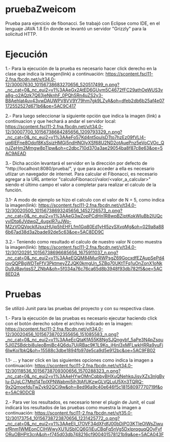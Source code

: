 # pruebaZweicom
Prueba para ejercicio de fibonacci.
Se trabajó con Eclipse como IDE, en el lenguaje JAVA 1.8
En donde se levantó un servidor "Grizzly" para la solicitud HTTP.

# Ejecución
1.- Para la ejecución de la prueba es necesario hacer click derecho en la clase que indica la imagen(link) a continuación:
https://scontent.fscl11-2.fna.fbcdn.net/v/t34.0-12/30007630_10156738683270656_520517499_n.png?_nc_cat=0&_nc_eui2=v1%3AAeGx2AtED6GUvm5C4672fFC29athOeWUS3va8g-o2AQzk7Q63jeNknhF_0PQhSRn4uZS2y3-B8AehIat4uv43vwDAUWPV8VV9Y79hm7gk9LZyA&oh=dfeb2db6b25af4e07172552527d671b6&oe=5AC9C417

2.- Para luego seleccionar la siguiente opción que indica la imagen (link) a continuacion y que hechará a andar el servidor local:
https://scontent.fscl11-2.fna.fbcdn.net/v/t34.0-12/30007700_10156738684285656_1209793329_n.png?_nc_cat=0&_nc_eui2=v1%3AAeFo57Kd4nt5pulsDTto7hzEz09fVLl4-uq6lEFne8Odof8KsSsizHMGi5ndHNOIyXSf68U2ND2otAuePnz5eVoCVOc_QnJZeHm2Mmgw8pTlpw&oh=c2dbc710d370a3ae29054ba8f87c8e63&oe=5AC9AEAD

3.- Dicha acción levantará el servidor en la dirección por defecto de "http://localhost:8080/prueba/", y que para acceder a ella es necesario utlizar un navegador de internet. Para calcular el Fibonacci, es necesario agregar a la URL anterior "calculoFibonacci/valor/<valor_a_calcular>" siendo el último campo el valor a completar para realizar el calculo de la función.

  3.1- A modo de ejemplo se hizo el calculo con el valor de N = 5, como indica la imagen(link): 
https://scontent.fscl11-2.fna.fbcdn.net/v/t34.0-12/30020500_10156738693245656_1452726573_n.png?_nc_cat=0&_nc_eui2=v1%3AAeG3wZopPCdHn1R8wpBZiptKokWIuBb2IUQcyylDtq6JVdwqZ_4ugxlR7uJWo-M2zVOQVqckIfJsxzHUjp5hEHFLfm1Gq80Ed1yHl5zySXvqMg&oh=029a8a886b67ad38d3a2bade92de5c63&oe=5AC8DD9C

  3.2.- Teniendo como resultado el calculo de nuestro valor N como muestra la imagen(link):
https://scontent.fscl11-2.fna.fbcdn.net/v/t34.0-12/30120291_10156738696685656_1675911037_n.png?_nc_cat=0&_nc_eui2=v1%3AAeEQQM84MurRWPsgZ69GocxdfEZAupSePd4iovQQPBgWDTeFfV3PktmeyZZJQK0kmgUn_5ZBq70UKtTFq1uOnZonX1oNkDu9JBaytqsS7_ZNbA&oh=5f034a76c76ca65d8b3948f93db782f5&oe=5AC8ED2A

# Pruebas
Se utilizó Junit para las pruebas del proyecto y con su respectiva clase.

1.- Para la ejecución de las pruebas es necesario ejecutar haciendo click con el botón derecho sobre el archivo indicado en la imagen:
https://scontent.fscl11-2.fna.fbcdn.net/v/t34.0-12/30020456_10156738702355656_151085583_n.png?_nc_cat=0&_nc_eui2=v1%3AAeEcQtaKfA55K8NgSJQngybf_5aPe3N4pZsqu5Jl0ZSBdcbi8uIeoBmjBc4Q6du7UijRBac9K1L9Ko_jHjnI3xMFLwkHRRa9vuFj6lwKoj1bkQ&oh=15588c3dbe1894fb97de5ca9d5e912bc&oe=5AC9FB02

1.1- ... y hacer click en las siguientes opciones como indica la imagen a continuación:
https://scontent.fscl11-2.fna.fbcdn.net/v/t34.0-12/30118536_10156738709300656_1570288323_n.png?_nc_cat=0&_nc_eui2=v1%3AAeHYwOMnCqbbyBHXuQNehkqJisvXZs3nlgByIu-DJgLC7Mtd14TpIXPNWabmi5ih3tAfUKzwGLVQLuU5Xn3TQRQ-9x2QmoefduTwZyk92QCi9w&oh=8ed96a9c40e646f5c18158097770719f&oe=5AC9DDCB

2.- Para ver los resultados, es necesario tener el plugin de Junit, el cual indicará los resultados de las pruebas como muestra la imagen a continuación:
https://scontent.fscl11-2.fna.fbcdn.net/v/t35.0-12/30173754_10156738723870656_1231425772_o.png?_nc_cat=0&_nc_eui2=v1%3AAeElj_I7OVF34dXFdfJ00bDiPO3KTIeOlWsZiwusfRnm1WMEonCCIHWwyXU1USbICQ6G1iEuCBqFq5nVg5DxIprqguqQOyFvfORuOBHPit3crA&oh=f745d03db748216cf900401578121b9a&oe=5ACA043F


